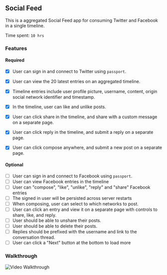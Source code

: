 ## Social Feed

This is a aggregated Social Feed app for consuming Twitter and Facebook in a single timeline.

Time spent: `10 hrs`

### Features

#### Required

- [x] User can sign in and connect to Twitter using `passport`.
- [x] User can view the 20 latest entries on an aggregated timeline.
- [x] Timeline entries include user profile picture, username, content, origin social network identifier and timestamp.
- [x] In the timeline, user can like and unlike posts.
- [x] User can click share in the timeline, and share with a custom message on a separate page.
- [x] User can click reply in the timeline, and submit a reply on a separate page.
- [x] User can click compose anywhere, and submit a new post on a separate page.


#### Optional

- [ ] User can sign in and connect to Facebook using `passport`.
- [ ] User can view Facebook entries in the timeline
- [ ] User can "compose", "like", "unlike", "reply" and "share" Facebook entries
- [ ] The signed in user will be persisted across server restarts
- [ ] When composing, user can select to which networks to post.
- [ ] User can click an entry and view it on a separate page with controls to share, like, and reply.
- [ ] User should be able to unshare their posts.
- [ ] User should be able to delete their posts.
- [ ] Replies should be prefixed with the username and link to the conversation thread.
- [ ] User can click a "Next" button at the bottom to load more 

### Walkthrough

![Video Walkthrough](demo.gif)



